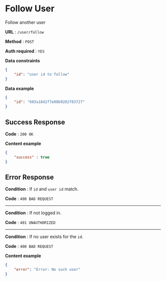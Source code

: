 # Follow User

Follow another user

**URL** : `/user/follow`

**Method** : `POST`

**Auth required** : `YES`

**Data constraints**

```json
{
    "id": "user id to follow"
}
```

**Data example**

```json
{
    "id": "603a18d2f7e08b9282f83727"
}
```

## Success Response

**Code** : `200 OK`

**Content example**

```json
{
    "success" : true
}
```

## Error Response

**Condition** : If `id` and `user id` match.

**Code** : `400 BAD REQUEST`

---

**Condition** : If not logged in.

**Code** : `401 UNAUTHORIZED`

---

**Condition** : If no user exists for the `id`.

**Code** : `400 BAD REQUEST`

**Content example**

```json
{
    "error": "Error: No such user"
}
```